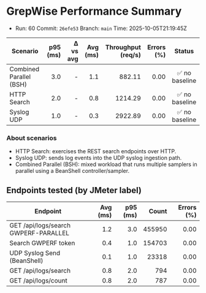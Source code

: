 # GrepWise Performance Summary
- Run: 60  Commit: `26efe53`  Branch: `main`  Time: 2025-10-05T21:19:45Z

| Scenario | p95 (ms) | Δ vs avg | Avg (ms) | Throughput (req/s) | Errors (%) | Status |
|---|---:|---:|---:|---:|---:|:--:|
| Combined Parallel (BSH) | 3.0 | - | 1.1 | 882.11 | 0.00 | ✅ no baseline |
| HTTP Search | 2.0 | - | 0.8 | 1214.29 | 0.00 | ✅ no baseline |
| Syslog UDP | 1.0 | - | 0.3 | 2922.89 | 0.00 | ✅ no baseline |

### About scenarios

- HTTP Search: exercises the REST search endpoints over HTTP.
- Syslog UDP: sends log events into the UDP syslog ingestion path.
- Combined Parallel (BSH): mixed workload that runs multiple samplers in parallel using a BeanShell controller/sampler.

## Endpoints tested (by JMeter label)

| Endpoint | Avg (ms) | p95 (ms) | Count | Errors (%) |
|---|---:|---:|---:|---:|
| GET /api/logs/search GWPERF-PARALLEL | 1.2 | 3.0 | 455950 | 0.00 |
| Search GWPERF token | 0.4 | 1.0 | 154703 | 0.00 |
| UDP Syslog Send (BeanShell) | 0.1 | 1.0 | 23318 | 0.00 |
| GET /api/logs/search | 0.8 | 2.0 | 794 | 0.00 |
| GET /api/logs/count | 0.8 | 2.0 | 787 | 0.00 |

